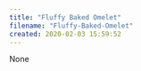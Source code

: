 ```yaml
---
title: "Fluffy Baked Omelet"
filename: "Fluffy-Baked-Omelet"
created: 2020-02-03 15:59:52
---
```

None
